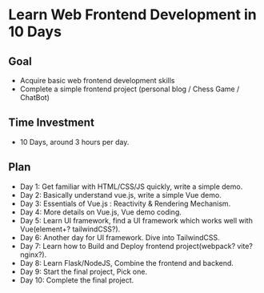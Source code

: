 # Learn Web Frontend Development in 10 Days
## Goal
 - Acquire basic web frontend development skills
 - Complete a simple frontend project (personal blog / Chess Game / ChatBot)
## Time Investment
 - 10 Days, around 3 hours per day.
## Plan
 - Day 1: Get familiar with HTML/CSS/JS quickly, write a simple demo.
 - Day 2: Basically understand vue.js, write a simple Vue demo.
 - Day 3: Essentials of Vue.js : Reactivity & Rendering Mechanism.
 - Day 4: More details on Vue.js, Vue demo coding.
 - Day 5: Learn UI framework, find a UI framework which works well with Vue(element+? tailwindCSS?).
 - Day 6: Another day for UI framework. Dive into TailwindCSS.
 - Day 7: Learn how to Build and Deploy frontend project(webpack? vite? nginx?).
 - Day 8: Learn Flask/NodeJS, Combine the frontend and backend.
 - Day 9: Start the final project, Pick one.
 - Day 10: Complete the final project.
